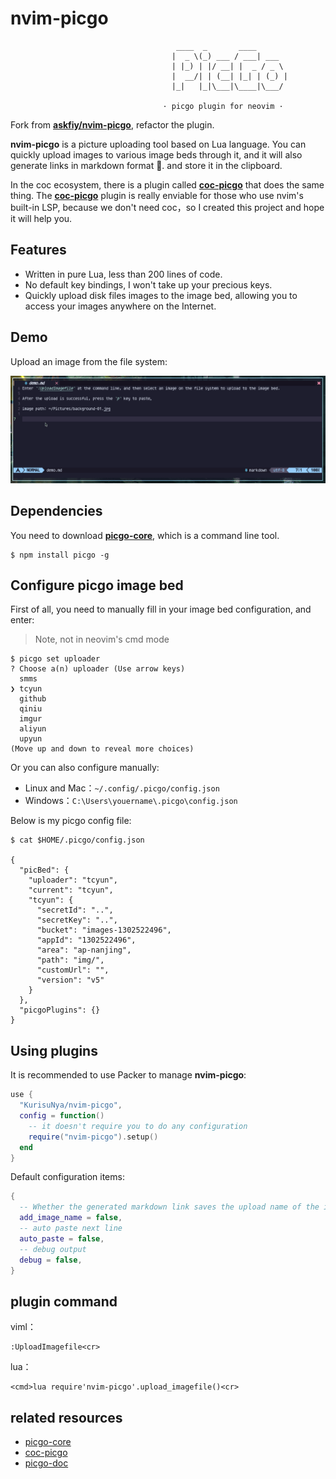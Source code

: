 # nvim-picgo
                                         ____  _       ____
                                        |  _ \(_) ___ / ___| ___
                                        | |_) | |/ __| |  _ / _ \
                                        |  __/| | (__| |_| | (_) |
                                        |_|   |_|\___|\____|\___/

                                      · picgo plugin for neovim ·

Fork from **[askfiy/nvim-picgo](https://github.com/askfiy/nvim-picgo)**, refactor the plugin.

**nvim-picgo** is a picture uploading tool based on Lua language. You can quickly upload images to various image beds through it, and it will also generate links in markdown format 🔗. and store it in the clipboard.

In the coc ecosystem, there is a plugin called **[coc-picgo](https://github.com/PLDaily/coc-picgo)** that does the same thing.
The **[coc-picgo](https://github.com/PLDaily/coc-picgo)** plugin is really enviable for those who use nvim's built-in LSP, because we don't need coc，so I created this project and hope it will help you.

## Features

- Written in pure Lua, less than 200 lines of code.
- No default key bindings, I won't take up your precious keys.
- Quickly upload disk files images to the image bed, allowing you to access your images anywhere on the Internet.

## Demo

Upload an image from the file system:

![FromFileSystem](./demo/demo.gif)

## Dependencies

You need to download **[picgo-core](https://github.com/PicGo/PicGo-Core)**, which is a command line tool.

```
$ npm install picgo -g
```

## Configure picgo image bed

First of all, you need to manually fill in your image bed configuration, and enter:

> Note, not in neovim's cmd mode

```
$ picgo set uploader
? Choose a(n) uploader (Use arrow keys)
  smms
❯ tcyun
  github
  qiniu
  imgur
  aliyun
  upyun
(Move up and down to reveal more choices)
```

Or you can also configure manually:

- Linux and Mac：`~/.config/.picgo/config.json`
- Windows：`C:\Users\youername\.picgo\config.json`

Below is my picgo config file:

```
$ cat $HOME/.picgo/config.json

{
  "picBed": {
    "uploader": "tcyun",
    "current": "tcyun",
    "tcyun": {
      "secretId": "..",
      "secretKey": "..",
      "bucket": "images-1302522496",
      "appId": "1302522496",
      "area": "ap-nanjing",
      "path": "img/",
      "customUrl": "",
      "version": "v5"
    }
  },
  "picgoPlugins": {}
}
```

## Using plugins

It is recommended to use Packer to manage **nvim-picgo**:

``` lua
use {
  "KurisuNya/nvim-picgo",
  config = function()
    -- it doesn't require you to do any configuration
    require("nvim-picgo").setup()
  end
}
```

Default configuration items:

``` lua
{
  -- Whether the generated markdown link saves the upload name of the image
  add_image_name = false,
  -- auto paste next line
  auto_paste = false,
  -- debug output
  debug = false,
}
```

## plugin command

viml：

``` vim
:UploadImagefile<cr>
```

lua：

``` vim
<cmd>lua require'nvim-picgo'.upload_imagefile()<cr>
```

## related resources

- [picgo-core](https://github.com/PicGo/PicGo-Core)
- [coc-picgo](https://github.com/PLDaily/coc-picgo)
- [picgo-doc](https://picgo.github.io/PicGo-Doc/en/guide/)

